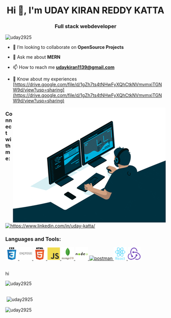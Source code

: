<h1 align="center">Hi 👋, I'm UDAY KIRAN REDDY KATTA</h1>
<h3 align="center">Full stack webdeveloper</h3>

<p align="left"> <img src="https://komarev.com/ghpvc/?username=uday2925&label=Profile%20views&color=0e75b6&style=flat" alt="uday2925" /> </p>

- 👯 I’m looking to collaborate on **OpenSource Projects**

- 💬 Ask me about **MERN**

- 📫 How to reach me **udaykiran1139@gmail.com**

- 📄 Know about my experiences [https://drive.google.com/file/d/1gZh7ts4tNHwFyXQhCtkNVmvmxiTGNW9d/view?usp=sharing](https://drive.google.com/file/d/1gZh7ts4tNHwFyXQhCtkNVmvmxiTGNW9d/view?usp=sharing)

<!-- coder image -->
<img src="github_coder_image.gif" align="right" alt="coderimage"/>

<h3 align="left">Connect with me:</h3>
<p align="left">
<a href="https://linkedin.com/in/https://www.linkedin.com/in/uday-katta/" target="blank"><img align="center" src="https://raw.githubusercontent.com/rahuldkjain/github-profile-readme-generator/master/src/images/icons/Social/linked-in-alt.svg" alt="https://www.linkedin.com/in/uday-katta/" height="30" width="40" /></a>
</p>

<h3 align="left">Languages and Tools:</h3>
<p align="left"> <a href="https://www.w3schools.com/css/" target="_blank" rel="noreferrer"> <img src="https://raw.githubusercontent.com/devicons/devicon/master/icons/css3/css3-original-wordmark.svg" alt="css3" width="40" height="40"/> </a> <a href="https://expressjs.com" target="_blank" rel="noreferrer"> <img src="https://raw.githubusercontent.com/devicons/devicon/master/icons/express/express-original-wordmark.svg" alt="express" width="40" height="40"/> </a> <a href="https://www.w3.org/html/" target="_blank" rel="noreferrer"> <img src="https://raw.githubusercontent.com/devicons/devicon/master/icons/html5/html5-original-wordmark.svg" alt="html5" width="40" height="40"/> </a> <a href="https://developer.mozilla.org/en-US/docs/Web/JavaScript" target="_blank" rel="noreferrer"> <img src="https://raw.githubusercontent.com/devicons/devicon/master/icons/javascript/javascript-original.svg" alt="javascript" width="40" height="40"/> </a> <a href="https://www.mongodb.com/" target="_blank" rel="noreferrer"> <img src="https://raw.githubusercontent.com/devicons/devicon/master/icons/mongodb/mongodb-original-wordmark.svg" alt="mongodb" width="40" height="40"/> </a> <a href="https://nodejs.org" target="_blank" rel="noreferrer"> <img src="https://raw.githubusercontent.com/devicons/devicon/master/icons/nodejs/nodejs-original-wordmark.svg" alt="nodejs" width="40" height="40"/> </a> <a href="https://postman.com" target="_blank" rel="noreferrer"> <img src="https://www.vectorlogo.zone/logos/getpostman/getpostman-icon.svg" alt="postman" width="40" height="40"/> </a> <a href="https://reactjs.org/" target="_blank" rel="noreferrer"> <img src="https://raw.githubusercontent.com/devicons/devicon/master/icons/react/react-original-wordmark.svg" alt="react" width="40" height="40"/> </a> <a href="https://redux.js.org" target="_blank" rel="noreferrer"> <img src="https://raw.githubusercontent.com/devicons/devicon/master/icons/redux/redux-original.svg" alt="redux" width="40" height="40"/> </a> </p>
<br>
hi
<br>
<p><img align="left" src="https://github-readme-stats.vercel.app/api/top-langs?username=uday2925&show_icons=true&locale=en&layout=compact" alt="uday2925" /></p>
<br>
<br>
<p>&nbsp;<img align="center" src="https://github-readme-stats.vercel.app/api?username=uday2925&show_icons=true&locale=en" alt="uday2925" /></p>

<p><img align="center" src="https://github-readme-streak-stats.herokuapp.com/?user=uday2925&" alt="uday2925" /></p>
